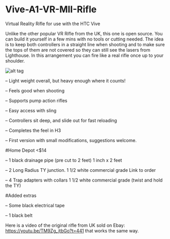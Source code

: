 # Vive-A1-VR-MII-Rifle
Virtual Reality Rifle for use with the HTC Vive

Unlike the other popular VR Rifle from the UK, this one is open source. You can build it yourself in a few mins with no tools or cutting needed. The idea is to keep both controllers in a straight line when shooting and to make sure the tops of them are not covered so they can still see the lasers from Lighthouse. In this arrangement you can fire like a real rifle once up to your shoulder.


![alt tag](https://adestefawp.files.wordpress.com/2016/06/img_5392.jpg?w=680)

– Light weight overall, but heavy enough where it counts!

– Feels good when shooting

– Supports pump action rifles

– Easy access with sling

– Controllers sit deep, and slide out for fast reloading

– Completes the feel in H3

– First version with small modifications, suggestions welcome.

#Home Depot <$14

– 1 black drainage pipe (pre cut to 2 feet) 1 inch x 2 feet

– 2 Long Radius TY junction. 1 1/2 white commercial grade Link to order

– 4 Trap adapters with collars 1 1/2 white commercial grade (twist and hold the TY)

#Added extras

– Some black electrical tape

– 1 black belt


Here is a video of the original rifle from UK sold on Ebay: https://youtu.be/TM9Zg_jtbGo?t=441 that works the same way.
